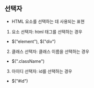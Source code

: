 ## 선택자
- HTML 요소를 선택하는 데 사용되는 표현

1. 요소 선택자: html 태그를 선택하는 경우
- $("element"), $("div")

2. 클래스 선택자: 클래스 이름을 선택하는 경우
- $(".className")

3. 아이디 선택자: id를 선택하는 경우
- $("#id")